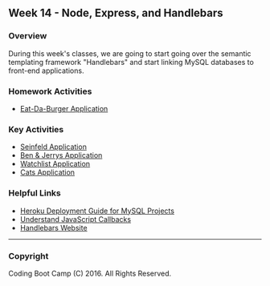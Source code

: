 ## Week 14 - Node, Express, and Handlebars

### Overview
During this week's classes, we are going to start going over the semantic templating framework "Handlebars" and start linking MySQL databases to front-end applications.

### Homework Activities
* [Eat-Da-Burger Application](2-Homework/homework_instructions.md)

### Key Activities 
* [Seinfeld Application](1-Class-Content/14.1/Activities/3-SeinfeldApp)
* [Ben & Jerrys Application](1-Class-Content/14.1/Activities/5-BenAndJerrys)
* [Watchlist Application](1-Class-Content/14.2/Activities/5-Watchlist)
* [Cats Application](1-Class-Content/14.3/Activities/8-CatsApp)

### Helpful Links
* [Heroku Deployment Guide for MySQL Projects](1-Class-Content/14.3/Supplemental/MySQLHerokuDeploymentProcess.pdf)
* [Understand JavaScript Callbacks](http://javascriptissexy.com/understand-javascript-callback-functions-and-use-them/)
* [Handlebars Website](http://handlebarsjs.com/)

-------

### Copyright 
Coding Boot Camp (C) 2016. All Rights Reserved.